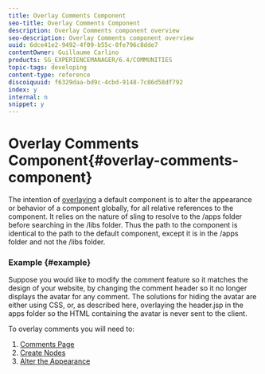 ```yaml
---
title: Overlay Comments Component
seo-title: Overlay Comments Component
description: Overlay Comments component overview
seo-description: Overlay Comments component overview
uuid: 6dce41e2-9492-4f09-b55c-0fe796c8dde7
contentOwner: Guillaume Carlino
products: SG_EXPERIENCEMANAGER/6.4/COMMUNITIES
topic-tags: developing
content-type: reference
discoiquuid: f6329daa-bd9c-4cbd-9148-7c86d58df792
index: y
internal: n
snippet: y
---
```


# Overlay Comments Component{#overlay-comments-component}

The intention of [overlaying](../../communities/using/client-customize.md#overlays) a default component is to alter the appearance or behavior of a component globally, for all relative references to the component. It relies on the nature of sling to resolve to the /apps folder before searching in the /libs folder. Thus the path to the component is identical to the path to the default component, except it is in the /apps folder and not the /libs folder.

### Example {#example}

Suppose you would like to modify the comment feature so it matches the design of your website, by changing the comment header so it no longer displays the avatar for any comment. The solutions for hiding the avatar are either using CSS, or, as described here, overlaying the header.jsp in the apps folder so the HTML containing the avatar is never sent to the client.

To overlay comments you will need to:

1. [Comments Page](../../communities/using/overlay-create-comments-page.md)
1. [Create Nodes](../../communities/using/overlay-create-nodes.md)
1. [Alter the Appearance](../../communities/using/overlay-alter-appearance.md)

